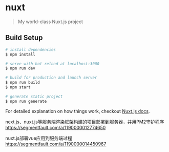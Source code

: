 # nuxt

> My world-class Nuxt.js project

## Build Setup

``` bash
# install dependencies
$ npm install

# serve with hot reload at localhost:3000
$ npm run dev

# build for production and launch server
$ npm run build
$ npm start

# generate static project
$ npm run generate
```

For detailed explanation on how things work, checkout [Nuxt.js docs](https://nuxtjs.org).

next.js、nuxt.js等服务端渲染框架构建的项目部署到服务器，并用PM2守护程序 https://segmentfault.com/a/1190000012774650

nuxt.js部署vue应用到服务端过程 https://segmentfault.com/a/1190000014450967
